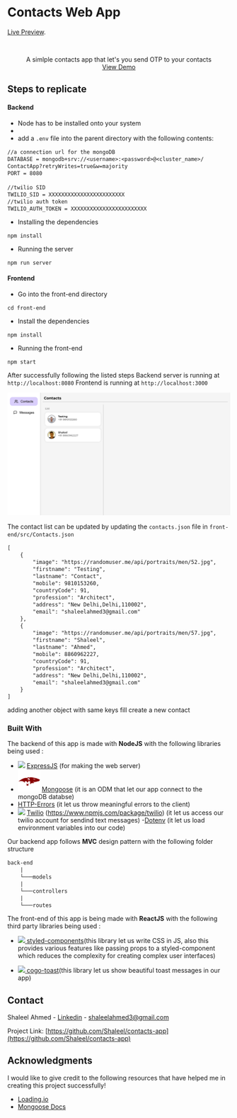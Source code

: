 # Contacts Web App

[Live Preview](https://contacts-assignment-app.herokuapp.com/).

<!-- PROJECT LOGO -->
<br />
<div align="center">

  <p align="center">
    A simlple contacts app that let's you send OTP to your contacts
    <br />
    <a href="https://contacts-assignment-app.herokuapp.com/">View Demo</a>
  </p>
</div>



<!-- ABOUT THE PROJECT -->

## Steps to replicate

#### Backend

- Node has to be installed onto your system
-
- add a `.env` file into the parent directory with the following contents:

```
//a connection url for the mongoDB
DATABASE = mongodb+srv://<username>:<password>@<cluster_name>/
ContactApp?retryWrites=true&w=majority
PORT = 8080

//twilio SID
TWILIO_SID = XXXXXXXXXXXXXXXXXXXXXXXX
//twilio auth token
TWILIO_AUTH_TOKEN = XXXXXXXXXXXXXXXXXXXXXXXX
```

- Installing the dependencies

```
npm install
```

- Running the server

```
npm run server
```

#### Frontend

- Go into the front-end directory

```
cd front-end
```

- Install the dependencies

```
npm install
```

- Running the front-end

```
npm start
```

After successfully following the listed steps
Backend server is running at `http://localhost:8080`
Frontend is running at `http://localhost:3000`

<img width="640" src="/screenshots/landing.png" />

The contact list can be updated by updating the `contacts.json` file in `front-end/src/Contacts.json`

```
[
    {
        "image": "https://randomuser.me/api/portraits/men/52.jpg",
        "firstname": "Testing",
        "lastname": "Contact",
        "mobile": 9810153260,
        "countryCode": 91,
        "profession": "Architect",
        "address": "New Delhi,Delhi,110002",
        "email": "shaleelahmed3@gmail.com"
    },
    {
        "image": "https://randomuser.me/api/portraits/men/57.jpg",
        "firstname": "Shaleel",
        "lastname": "Ahmed",
        "mobile": 8860962227,
        "countryCode": 91,
        "profession": "Architect",
        "address": "New Delhi,Delhi,110002",
        "email": "shaleelahmed3@gmail.com"
    }
]
```

adding another object with same keys fill create a new contact

### Built With

The backend of this app is made with <strong>NodeJS</strong> with the following libraries being used :

- <a href="https://www.npmjs.com/package/express"><img width="50px" src="https://cdn.icon-icons.com/icons2/2699/PNG/512/expressjs_logo_icon_169185.png" /></a>
  <a href="https://www.npmjs.com/package/express">ExpressJS</a> (for making the web server)
- <a href="https://www.npmjs.com/package/mongoose"><img width="50px" src="https://raw.githubusercontent.com/github/explore/80688e429a7d4ef2fca1e82350fe8e3517d3494d/topics/mongoose/mongoose.png" /></a>
  <a href="https://www.npmjs.com/package/mongoose">Mongoose</a> (it is an ODM that let our app connect to the mongoDB databse)
- [HTTP-Errors](https://www.npmjs.com/package/http-errors) (it let us throw meaningful errors to the client)
- <a href="https://www.npmjs.com/package/twilio"><img width="50px" src="https://www.npmjs.com/npm-avatar/eyJhbGciOiJIUzI1NiIsInR5cCI6IkpXVCJ9.eyJhdmF0YXJVUkwiOiJodHRwczovL3MuZ3JhdmF0YXIuY29tL2F2YXRhci9jNTBiYTlhMTRmMzA4YzJhOGY2NDgyZGViODJjMWFjNT9zaXplPTQ5NiZkZWZhdWx0PXJldHJvIn0.MrC2_caUewTde-BlYo3qZugiQ7hIhjph-Ns0U0rDXos" /></a>
  <a href="https://www.npmjs.com/package/twilio">Twilio</a> (https://www.npmjs.com/package/twilio) (it let us access our twilio account for sendind text messages) -[Dotenv](https://www.npmjs.com/package/dotenv) (it let us load environment variables into our code)

Our backend app follows <strong>MVC</strong> design pattern with the following folder structure

```
back-end
    |
    └───models
    |
    └───controllers
    |
    └───routes
```

The front-end of this app is being made with <strong>ReactJS</strong> with the following third party libraries being used :

- <a href="https://www.npmjs.com/package/styled-components"><img width="50px" src="https://cdn.sanity.io/images/djtlwm1o/production/cd48e3fba521deb47078ea36b7073e2f0e511af7-257x286.png" /></a><a href="https://www.npmjs.com/package/styled-components"> styled-components</a>(this library let us write CSS in JS, also this provides various features like passing props to a styled-component which reduces the complexity for creating complex user interfaces)

- <a href="https://www.npmjs.com/package/cogo-toast"><img width="50px" src="https://cogoport.github.io/cogo-toast/meta/android-chrome-96x96.png" /></a><a href="https://www.npmjs.com/package/cogo-toast"> cogo-toast</a>(this library let us show beautiful toast messages in our app)

<!-- CONTACT -->

## Contact

Shaleel Ahmed - [Linkedin](https://www.linkedin.com/in/shaleel-ahmed-2a34761a9/) - shaleelahmed3@gmail.com

Project Link: [https://github.com/Shaleel/contacts-app](https://github.com/Shaleel/contacts-app)

<!-- ACKNOWLEDGMENTS -->

## Acknowledgments

I would like to give credit to the following resources that have helped me in creating this project successfully!

- [Loading.io](https://loading.io/)
- [Mongoose Docs](https://mongoosejs.com/)
